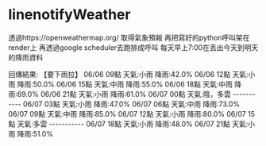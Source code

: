 # linenotifyWeather
透過https://openweathermap.org/
取得氣象預報
再把寫好的python呼叫架在render上
再透過google scheduler去跑排成呼叫
每天早上7:00在丟出今天到明天的降雨資料

回傳結果:
【要下雨拉】 06/06 09點 天氣:小雨 降雨:42.0%
06/06 12點 天氣:小雨 降雨:50.0%
06/06 15點 天氣:中雨 降雨:55.0%
06/06 18點 天氣:中雨 降雨:69.0%
06/06 21點 天氣:小雨 降雨:61.0%
06/07 00點 天氣:陰，多雲 -----------
06/07 03點 天氣:小雨 降雨:47.0%
06/07 06點 天氣:中雨 降雨:73.0%
06/07 09點 天氣:中雨 降雨:85.0%
06/07 12點 天氣:小雨 降雨:80.0%
06/07 15點 天氣:多雲 -----------
06/07 18點 天氣:小雨 降雨:48.0%
06/07 21點 天氣:小雨 降雨:51.0%
